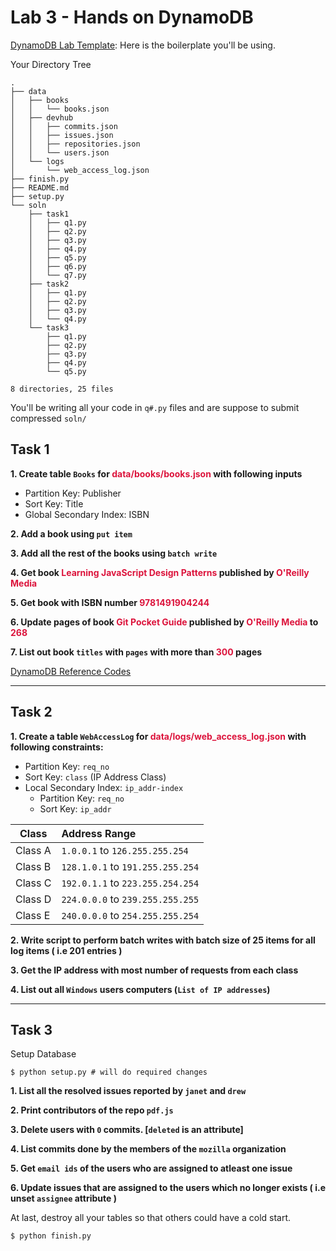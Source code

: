 # Lab 3 - Hands on DynamoDB

[DynamoDB Lab Template](https://github.com/sanket143/DynamoDB-Lab): Here is the boilerplate you'll be using.

Your Directory Tree

```
.
├── data
│   ├── books
│   │   └── books.json
│   ├── devhub
│   │   ├── commits.json
│   │   ├── issues.json
│   │   ├── repositories.json
│   │   └── users.json
│   └── logs
│       └── web_access_log.json
├── finish.py
├── README.md
├── setup.py
└── soln
    ├── task1
    │   ├── q1.py
    │   ├── q2.py
    │   ├── q3.py
    │   ├── q4.py
    │   ├── q5.py
    │   ├── q6.py
    │   └── q7.py
    ├── task2
    │   ├── q1.py
    │   ├── q2.py
    │   ├── q3.py
    │   └── q4.py
    └── task3
        ├── q1.py
        ├── q2.py
        ├── q3.py
        ├── q4.py
        └── q5.py

8 directories, 25 files
```

You'll be writing all your code in `q#.py` files and are suppose to submit compressed `soln/`

<div style="page-break-after: always;"></div>

## Task 1

**1. Create table `Books` for <span style="color: crimson !important">data/books/books.json</span> with following inputs**
  - Partition Key: Publisher
  - Sort Key: Title
  - Global Secondary Index: ISBN

**2. Add a book using `put item`**

**3. Add all the rest of the books using `batch write`**

**4. Get book <span style="color: crimson !important">Learning JavaScript Design Patterns</span> published by <span style="color: crimson !important">O'Reilly Media</span>**

**5. Get book with ISBN number <span style="color: crimson !important">9781491904244</span>**

**6. Update pages of book <span style="color: crimson !important">Git Pocket Guide</span> published by <span style="color: crimson !important">O'Reilly Media</span> to <span style="color: crimson !important">268</span>**

**7. List out book `titles` with `pages` with more than <span style="color: crimson !important">300</span> pages**

[DynamoDB Reference Codes](https://github.com/sanket143/DynamoDB-Lab/wiki/DynamoDB-Reference-Codes)

---

## Task 2

**1. Create a table `WebAccessLog` for <span style="color: crimson">data/logs/web_access_log.json</span> with following constraints:**

- Partition Key: `req_no`
- Sort Key: `class` (IP Address Class)
- Local Secondary Index: `ip_addr-index`
  - Partition Key: `req_no`
  - Sort Key: `ip_addr`

| Class | Address Range |
| ----- |:------------- |
| Class A | `1.0.0.1` to `126.255.255.254` |
| Class B | `128.1.0.1` to `191.255.255.254` |
| Class C | `192.0.1.1` to `223.255.254.254` |
| Class D | `224.0.0.0` to `239.255.255.255` |
| Class E | `240.0.0.0` to `254.255.255.254` |

**2. Write script to perform batch writes with batch size of 25 items for all log items ( i.e 201 entries )**

**3. Get the IP address with most number of requests from each class**

**4. List out all `Windows` users computers (`List of IP addresses`)**

---

<div style="page-break-after: always;"></div>

## Task 3

Setup Database
```shell
$ python setup.py # will do required changes
```

**1. List all the resolved issues reported by `janet` and `drew`**

**2. Print contributors of the repo `pdf.js`**

**3. Delete users with `0` commits. [`deleted` is an attribute]**

**4. List commits done by the members of the `mozilla` organization**

**5. Get `email ids` of the users who are assigned to atleast one issue**

**6. Update issues that are assigned to the users which no longer exists ( i.e unset `assignee` attribute )**

At last, destroy all your tables so that others could have a cold start.

```shell
$ python finish.py
```